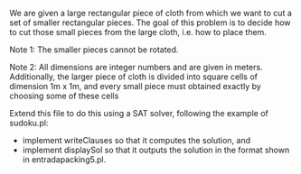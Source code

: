 We are given a large rectangular piece of cloth from which we want
 to cut a set of smaller rectangular pieces. The goal of this problem
 is to decide how to cut those small pieces from the large cloth, i.e.
 how to place them. 

 Note 1: The smaller pieces cannot be rotated.
 
 Note 2: All dimensions are integer numbers and are given in
 meters. Additionally, the larger piece of cloth is divided into
 square cells of dimension 1m x 1m, and every small piece must
 obtained exactly by choosing some of these cells
 
 Extend this file to do this using a SAT solver, following the
 example of sudoku.pl:
 - implement writeClauses so that it computes the solution, and
 - implement displaySol so that it outputs the solution in the
   format shown in entradapacking5.pl.
